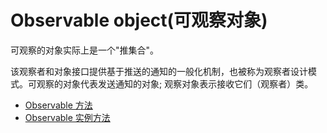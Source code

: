 # Observable object(可观察对象) #

可观察的对象实际上是一个"推集合"。

该观察者和对象接口提供基于推送的通知的一般化机制，也被称为观察者设计模式。可观察的对象代表发送通知的对象; 观察对象表示接收它们（观察者）类。

* [Observable 方法](observable_methods/index.html)
* [Observable 实例方法](observable_instance_methods/index.html)
